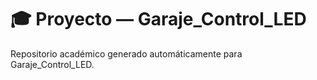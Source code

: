 # 🎓 Proyecto — Garaje_Control_LED

Repositorio académico generado automáticamente para Garaje_Control_LED.